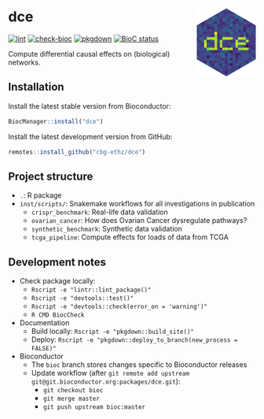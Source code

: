 # dce <img src="man/figures/logo.png" align="right" alt="dce logo" width="120" />

[![lint](https://github.com/cbg-ethz/dce/workflows/lint/badge.svg)](https://github.com/cbg-ethz/dce/actions)
[![check-bioc](https://github.com/cbg-ethz/dce/workflows/check-bioc/badge.svg)](https://github.com/cbg-ethz/dce/actions)
[![pkgdown](https://github.com/cbg-ethz/dce/workflows/pkgdown/badge.svg)](https://github.com/cbg-ethz/dce/actions)
[![BioC status](http://www.bioconductor.org/shields/build/devel/bioc/dce.svg)](https://bioconductor.org/checkResults/devel/bioc-LATEST/dce)

Compute differential causal effects on (biological) networks.


## Installation

Install the latest stable version from Bioconductor:
```r
BiocManager::install("dce")
```

Install the latest development version from GitHub:
```r
remotes::install_github("cbg-ethz/dce")
```


## Project structure

* `.`: R package
* `inst/scripts/`: Snakemake workflows for all investigations in publication
    * `crispr_benchmark`: Real-life data validation
    * `ovarian_cancer`: How does Ovarian Cancer dysregulate pathways?
    * `synthetic_benchmark`: Synthetic data validation
    * `tcga_pipeline`: Compute effects for loads of data from TCGA


## Development notes

* Check package locally:
    * `Rscript -e "lintr::lint_package()"`
    * `Rscript -e "devtools::test()"`
    * `Rscript -e "devtools::check(error_on = 'warning')"`
    * `R CMD BiocCheck`
* Documentation
    * Build locally: `Rscript -e "pkgdown::build_site()"`
    * Deploy: `Rscript -e "pkgdown::deploy_to_branch(new_process = FALSE)"`
* Bioconductor
    * The `bioc` branch stores changes specific to Bioconductor releases
    * Update workflow (after `git remote add upstream git@git.bioconductor.org:packages/dce.git`):
        * `git checkout bioc`
        * `git merge master`
        * `git push upstream bioc:master`
